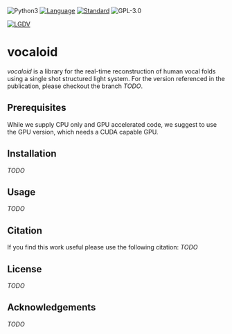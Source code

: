 ![Python3](https://img.shields.io/badge/python-3.5%20%7C%203.6%20%7C%203.7-blue)
[![Language](https://img.shields.io/badge/language-C++-blue.svg)](https://isocpp.org/)
[![Standard](https://img.shields.io/badge/C%2B%2B-11-blue.svg)](https://en.wikipedia.org/wiki/C%2B%2B#Standardization)
![GPL-3.0](https://img.shields.io/github/license/Henningson/vocaloid)

[![LGDV](https://cloud9.cs.fau.de/index.php/core/preview?fileId=234910&x=3440&y=1440&a=true)](https://www.lgdv.tf.fau.de/)
# vocaloid
*vocaloid* is a library for the real-time reconstruction of human vocal folds using a single shot structured light system.
For the version referenced in the publication, please checkout the branch *TODO*.

## Prerequisites
While we supply CPU only and GPU accelerated code, we suggest to use the GPU version, which needs a CUDA capable GPU.

## Installation
*TODO*

## Usage
*TODO*


## Citation
If you find this work useful please use the following citation:
*TODO*

## License
*TODO*

## Acknowledgements
*TODO*
